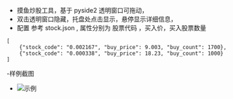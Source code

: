 - 摸鱼炒股工具，基于 pyside2 透明窗口可拖动，
- 双击透明窗口隐藏，托盘处点击显示，悬停显示详细信息，
- 配置 参考 stock.json , 属性分别为 股票代码 ，买入价，买入股票数量
```
[
    {"stock_code": "0.002167", "buy_price": 9.003, "buy_count": 1700},
    {"stock_code": "0.000338", "buy_price": 18.23, "buy_count": 1000}
]
```
-样例截图
- ![示例](https://hu-1309022189.cos.ap-guangzhou.myqcloud.com//img202404101526187.png)
